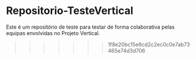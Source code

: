 # Repositorio-TesteVertical
Este é um repositório de teste para testar de forma colaborativa pelas equipas envolvidas no Projeto Vertical.
>>>>>>> 1f8e20bc15e6cd2c2ec0c0e7ab73465e74d3d706
